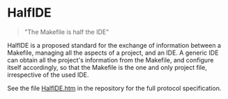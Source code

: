 # HalfIDE
> "The Makefile is half the IDE"

HalfIDE is a proposed standard for the exchange of information between a Makefile, managing all the aspects of a project, and an IDE. A generic IDE can obtain all the project's information from the Makefile, and configure itself accordingly, so that the Makefile is the one and only project file, irrespective of the used IDE.

See the file [HalfIDE.htm](HalfIDE.htm) in the repository for the full protocol specification.
